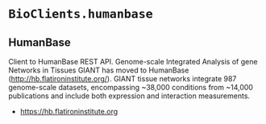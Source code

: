 # `BioClients.humanbase`

## HumanBase

Client to HumanBase REST API.
Genome-scale Integrated Analysis of gene Networks in Tissues
GIANT has moved to HumanBase (http://hb.flatironinstitute.org/).
GIANT tissue networks integrate 987 genome-scale datasets, encompassing
~38,000 conditions from ~14,000 publications and include both expression and
interaction measurements.

* <https://hb.flatironinstitute.org>
